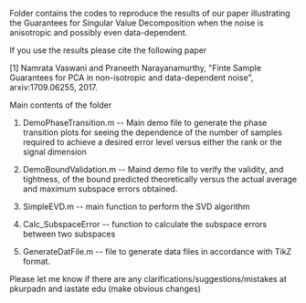 Folder contains the codes to reproduce the results of our paper illustrating the Guarantees for Singular Value Decomposition when the noise is anisotropic and possibly even data-dependent.


If you use the results please cite the following paper

[1] Namrata Vaswani and Praneeth Narayanamurthy, "Finte Sample Guarantees for PCA in non-isotropic and data-dependent noise", arxiv:1709.06255, 2017. 

Main contents of the folder

1. DemoPhaseTransition.m -- Main demo file to generate the phase transition plots for seeing the dependence of the number of samples required to achieve a desired error level versus either the rank or the signal dimension

2. DemoBoundValidation.m -- Maind demo file to verify the validity, and tightness, of the bound predicted theoretically versus the actual average and maximum subspace errors obtained.

3. SimpleEVD.m -- main function to perform the SVD algorithm 
4. Calc_SubspaceError -- function to calculate the subspace errors between two subspaces
5. GenerateDatFile.m -- file to generate data files in accordance with TikZ format.

Please let me know if there are any clarifications/suggestions/mistakes at pkurpadn and iastate edu (make obvious changes)


